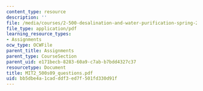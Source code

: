 ```yaml
---
content_type: resource
description: ''
file: /media/courses/2-500-desalination-and-water-purification-spring-2009/bb5dbe4a1cadddf3ed7f501fd330d91f_MIT2_500s09_questions.pdf
file_type: application/pdf
learning_resource_types:
- Assignments
ocw_type: OCWFile
parent_title: Assignments
parent_type: CourseSection
parent_uid: e171becb-8283-60a9-c7ab-b7bdd4327c37
resourcetype: Document
title: MIT2_500s09_questions.pdf
uid: bb5dbe4a-1cad-ddf3-ed7f-501fd330d91f
---
```

